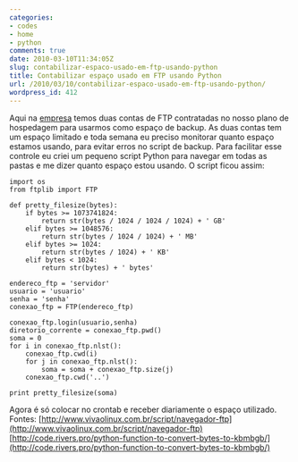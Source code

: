 ```yaml
---
categories:
- codes
- home
- python
comments: true
date: 2010-03-10T11:34:05Z
slug: contabilizar-espaco-usado-em-ftp-usando-python
title: Contabilizar espaço usado em FTP usando Python
url: /2010/03/10/contabilizar-espaco-usado-em-ftp-usando-python/
wordpress_id: 412
---
```


Aqui na [empresa](http://www.drimio.com) temos duas contas de FTP contratadas no nosso plano de hospedagem para usarmos como espaço de backup. As duas contas tem um espaço limitado e toda semana eu preciso monitorar quanto espaço estamos usando, para evitar erros no script de backup. Para facilitar esse controle eu criei um pequeno script Python para navegar em todas as pastas e me dizer quanto espaço estou usando. O script ficou assim:

    
    
    import os
    from ftplib import FTP
    
    def pretty_filesize(bytes):
    	if bytes >= 1073741824:
    		return str(bytes / 1024 / 1024 / 1024) + ' GB'
    	elif bytes >= 1048576:
    		return str(bytes / 1024 / 1024) + ' MB'
    	elif bytes >= 1024:
    		return str(bytes / 1024) + ' KB'
    	elif bytes < 1024:
    		return str(bytes) + ' bytes'
    
    endereco_ftp = 'servidor'
    usuario = 'usuario'
    senha = 'senha'
    conexao_ftp = FTP(endereco_ftp)
    
    conexao_ftp.login(usuario,senha)
    diretorio_corrente = conexao_ftp.pwd()
    soma = 0
    for i in conexao_ftp.nlst():
    	conexao_ftp.cwd(i)
    	for j in conexao_ftp.nlst():
    		soma = soma + conexao_ftp.size(j)
    	conexao_ftp.cwd('..')
    
    print pretty_filesize(soma)
    


Agora é só colocar no crontab e receber diariamente o espaço utilizado.
Fontes:
[http://www.vivaolinux.com.br/script/navegador-ftp](http://www.vivaolinux.com.br/script/navegador-ftp)
[http://code.rivers.pro/python-function-to-convert-bytes-to-kbmbgb/](http://code.rivers.pro/python-function-to-convert-bytes-to-kbmbgb/)
